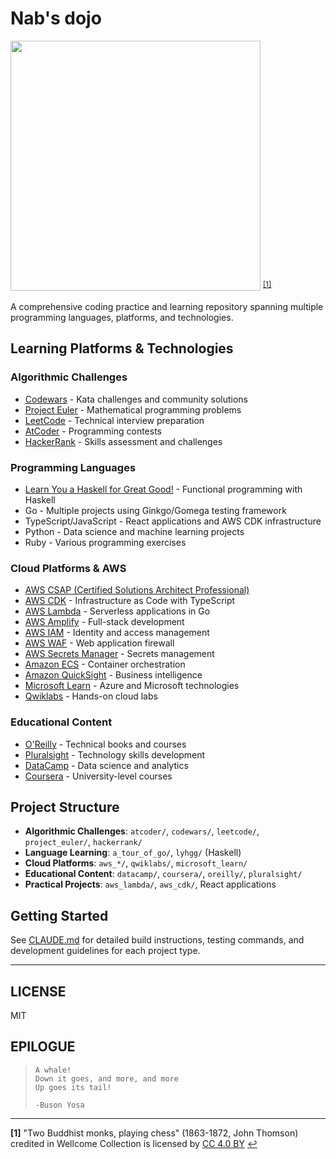 # Nab's dojo
<img src=dojo.jpg width=400 /> <sup id="a1">[[1]](#f1)</sup>

A comprehensive coding practice and learning repository spanning multiple programming languages, platforms, and technologies.

## Learning Platforms & Technologies
### Algorithmic Challenges
- [Codewars](https://codewars.com) - Kata challenges and community solutions
- [Project Euler](https://projecteuler.net) - Mathematical programming problems
- [LeetCode](https://leetcode.com) - Technical interview preparation
- [AtCoder](https://atcoder.jp) - Programming contests
- [HackerRank](https://www.hackerrank.com/) - Skills assessment and challenges

### Programming Languages
- [Learn You a Haskell for Great Good!](http://learnyouahaskell.com/chapters) - Functional programming with Haskell
- Go - Multiple projects using Ginkgo/Gomega testing framework
- TypeScript/JavaScript - React applications and AWS CDK infrastructure
- Python - Data science and machine learning projects
- Ruby - Various programming exercises

### Cloud Platforms & AWS
- [AWS CSAP (Certified Solutions Architect Professional)](https://aws.amazon.com/jp/certification/certified-solutions-architect-professional/)
- [AWS CDK](https://aws.amazon.com/cdk/) - Infrastructure as Code with TypeScript
- [AWS Lambda](https://aws.amazon.com/lambda/) - Serverless applications in Go
- [AWS Amplify](https://aws.amazon.com/amplify/) - Full-stack development
- [AWS IAM](https://aws.amazon.com/iam/) - Identity and access management
- [AWS WAF](https://aws.amazon.com/waf/) - Web application firewall
- [AWS Secrets Manager](https://aws.amazon.com/secrets-manager/) - Secrets management
- [Amazon ECS](https://aws.amazon.com/ecs/) - Container orchestration
- [Amazon QuickSight](https://aws.amazon.com/quicksight/) - Business intelligence
- [Microsoft Learn](https://docs.microsoft.com/learn/) - Azure and Microsoft technologies
- [Qwiklabs](https://www.qwiklabs.com) - Hands-on cloud labs

### Educational Content
- [O'Reilly](https://www.oreilly.com/) - Technical books and courses
- [Pluralsight](https://www.pluralsight.com/) - Technology skills development
- [DataCamp](https://www.datacamp.com/) - Data science and analytics
- [Coursera](https://www.coursera.org/) - University-level courses

## Project Structure

- **Algorithmic Challenges**: `atcoder/`, `codewars/`, `leetcode/`, `project_euler/`, `hackerrank/`
- **Language Learning**: `a_tour_of_go/`, `lyhgg/` (Haskell)
- **Cloud Platforms**: `aws_*/`, `qwiklabs/`, `microsoft_learn/`
- **Educational Content**: `datacamp/`, `coursera/`, `oreilly/`, `pluralsight/`
- **Practical Projects**: `aws_lambda/`, `aws_cdk/`, React applications

## Getting Started

See [CLAUDE.md](./CLAUDE.md) for detailed build instructions, testing commands, and development guidelines for each project type.

---

## LICENSE
MIT

## EPILOGUE
>     A whale!
>     Down it goes, and more, and more
>     Up goes its tail!
>
>     -Buson Yosa

---

<b id="f1">[1]</b> "Two Buddhist monks, playing chess" (1863-1872, John Thomson) credited in Wellcome Collection is licensed by [CC 4.0 BY](https://creativecommons.org/licenses/by/4.0/) [↩](#a1)
